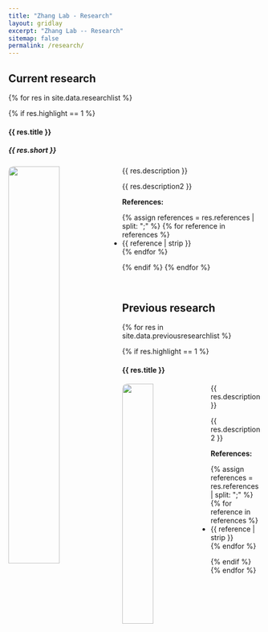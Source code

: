 ```yaml
---
title: "Zhang Lab - Research"
layout: gridlay
excerpt: "Zhang Lab -- Research"
sitemap: false
permalink: /research/
---
```


<style>
img{
  border-radius: 10px;
}
.col-md-3 {
  margin-top:10px;
  margin-bottom:10px;
  padding:0px;
  display:block;
  overflow:hidden;
  text-align:center;
  display: table-cell;
  background: white;
  border-radius: 20px;
  height: auto;
}
iframe {
  margin:0;
  padding:0;
  width: 175px;
  display: inline;
  vertical-align: middle;
}
</style>

## Current research

{% for res in site.data.researchlist %}

{% if res.highlight == 1 %}

<div class="row">

<div class="col-sm-12 clearfix">
 <div class="well">
  <h4><b>{{ res.title }}</b></h4>
  <h5> {{ res.short }}</h5>
  <img src="{{ site.url }}{{ site.baseurl }}/images/slider/{{ res.image }}" class="img-responsive" width="45%" style="float: left" />
  <p>{{ res.description }}</p>
  <p>{{ res.description2 }}</p>
  <strong>References:</strong>
  <ul>
    {% assign references = res.references | split: ";" %}
    {% for reference in references %}
      <li>{{ reference | strip }}</li>
    {% endfor %}
  </ul>
 </div>
</div>

</div>

{% endif %}
{% endfor %}

<p> &nbsp; </p>

## Previous research

{% for res in site.data.previousresearchlist %}

{% if res.highlight == 1 %}

<div class="row">

<div class="col-sm-12 clearfix">
 <div class="well">
  <h4><b>{{ res.title }}</b></h4>
  <!--  <h5> {{ res.short }}</h5> -->
  <img src="{{ site.url }}{{ site.baseurl }}/images/pubpic/{{ res.image }}" class="img-responsive" width="35%" style="float: left" />
  <p>{{ res.description }}</p>
  <p>{{ res.description2 }}</p>
  <!-- <p><strong>{{ res.references }}</strong></p> -->
  <strong>References:</strong>
  <ul>
    {% assign references = res.references | split: ";" %}
    {% for reference in references %}
      <li>{{ reference | strip }}</li>
    {% endfor %}
  </ul>
 </div>
</div>

</div>

{% endif %}
{% endfor %}

<p> &nbsp; </p>


